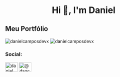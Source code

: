 <h1 align="center">Hi 👋, I'm Daniel</h1>
<h2 "><a align="center href="https://portfolio-danielcamposdevx.vercel.app" >Meu Portfólio</a></h2>

<img align="center" src="https://github-readme-stats-sigma-five.vercel.app/api?username=danielcamposdevx&show_icons=true&locale=en" alt="danielcamposdevx" />
<img align="center" src="https://github-readme-stats-sigma-five.vercel.app/api/top-langs?username=danielcamposdevx&show_icons=true&locale=en&layout=compact" alt="danielcamposdevx" />


<h3 align="left">Social:</h3>
<p align="left">
<a href="https://linkedin.com/in/daniel-campos-e-silva-37ab48238" target="blank"><img align="center" src="https://raw.githubusercontent.com/rahuldkjain/github-profile-readme-generator/master/src/images/icons/Social/linked-in-alt.svg" alt="daniel campos e silva" height="30" width="40" /></a>
<a href="https://instagram.com/dancamposx?utm_source=qr&igshid=ZDc4ODBmNjlmNQ%3D%3D" target="blank"><img align="center" src="https://raw.githubusercontent.com/rahuldkjain/github-profile-readme-generator/master/src/images/icons/Social/instagram.svg" alt="@dancamposx" height="30" width="40" /></a>
</p>

